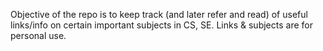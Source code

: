 Objective of the repo is to keep track (and later refer and read) of useful links/info on certain important subjects in CS, SE.
Links & subjects are for personal use.
